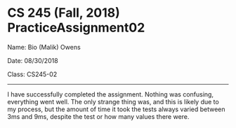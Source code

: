 # CS 245 (Fall, 2018) PracticeAssignment02
Name: Bio (Malik) Owens

Date: 08/30/2018

Class: CS245-02

-----------------------------------------------------------------------------------------------------------------------------

I have successfully completed the assignment. Nothing was confusing, everything went well. The only strange thing was, and this is likely due to my process, but the amount of time it took the tests always varied between 3ms and 9ms, despite the test or how many values there were.
